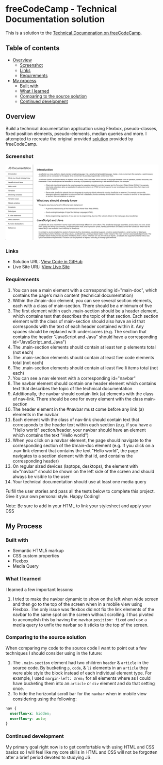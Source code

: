 # freeCodeCamp - Technical Documentation solution

This is a solution to the [Technical Documenation on freeCodeCamp]([https://www.frontendmentor.io/challenges/qr-code-component-iux_sIO_H](https://www.freecodecamp.org/learn/2022/responsive-web-design/#build-a-technical-documentation-page-project)).


## Table of contents

- [Overview](#overview)
  - [Screenshot](#screenshot)
  - [Links](#links)
  - [Requirements](#requirements)
- [My process](#my-process)
  - [Built with](#built-with)
  - [What I learned](#what-i-learned)
  - [Comparing to the source solution](#comparing-to-the-source-solution)
  - [Continued development](#continued-development)


## Overview

Build a technical documentation application using Flexbox, pseudo-classes, fixed position elements, pseudo-elements, median queries and more. I attempted to recreate the original provided [solution](https://technical-documentation-page.freecodecamp.rocks/) provided by freeCodeCamp.


### Screenshot

![](./img/my-solution.png)


### Links

- Solution URL: [View Code in GitHub](https://github.com/14thommi/freeCodeCamp-technical-documentation)
- Live Site URL: [View Live Site](https://14thommi.github.io/freeCodeCamp-technical-documentation/)


### Requirements

1. You can see a main element with a corresponding id="main-doc", which contains the page's main content (technical documentation)
2. Within the #main-doc element, you can see several section elements, each with a class of main-section. There should be a minimum of five
3. The first element within each .main-section should be a header element, which contains text that describes the topic of that section.
Each section element with the class of main-section should also have an id that corresponds with the text of each header contained within it. Any spaces should be replaced with underscores (e.g. The section that contains the header "JavaScript and Java" should have a corresponding id="JavaScript_and_Java")
4. The .main-section elements should contain at least ten p elements total (not each)
5. The .main-section elements should contain at least five code elements total (not each)
6. The .main-section elements should contain at least five li items total (not each)
7. You can see a nav element with a corresponding id="navbar"
8. The navbar element should contain one header element which contains text that describes the topic of the technical documentation
9. Additionally, the navbar should contain link (a) elements with the class of nav-link. There should be one for every element with the class main-section
10. The header element in the #navbar must come before any link (a) elements in the navbar
11. Each element with the class of nav-link should contain text that corresponds to the header text within each section (e.g. if you have a "Hello world" section/header, your navbar should have an element which contains the text "Hello world")
12. When you click on a navbar element, the page should navigate to the corresponding section of the #main-doc element (e.g. If you click on a .nav-link element that contains the text "Hello world", the page navigates to a section element with that id, and contains the corresponding header)
13. On regular sized devices (laptops, desktops), the element with id="navbar" should be shown on the left side of the screen and should always be visible to the user
14. Your technical documentation should use at least one media query

Fulfill the user stories and pass all the tests below to complete this project. Give it your own personal style. Happy Coding!

Note: Be sure to add <link rel="stylesheet" href="styles.css"> in your HTML to link your stylesheet and apply your CSS

## My Process

### Built with

- Semantic HTML5 markup
- CSS custom properties
- Flexbox
- Media Query


### What I learned

I learned a few important lessons:

1. I tried to make the navbar dynamic to show on the left when wide screen and then go to the top of the screen when in a mobile view using Flexbox. The only issue was flexbox did not fix the link elements of the navbar to the same spot on the screen without scrolling. I thus pivoted to accomplish this by having the navbar `position: fixed` and use a media query to unfix the navbar so it sticks to the top of the screen.


### Comparing to the source solution

When comparing my code to the source code I want to point out a few techniques I should consider using in the future:

1. The `.main-section` element had two children `header` & `article` in the source code. By bucketing `p`, `code`, & `li` elements in an `article` they were able style the block instead of each individual element type. For example, I used `margin-left: 3rem;` for all elements where as I could have bucketing them into an `article` or `div` element and do that setting once.
2. To hide the horizontal scroll bar for the `navbar` when in mobile view considering using the following:

  ```css
  nav {
    overflow-x: hidden;
    overflow-y: auto;
  }
  ```


### Continued development

My primary goal right now is to get comfortable with using HTML and CSS basics so I will feel like my core skills in HTML and CSS will not be forgotten after a brief period devoted to studying JS. 
